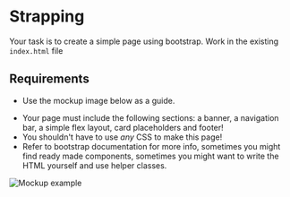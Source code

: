 # Strapping

Your task is to create a simple page using bootstrap. Work in the existing `index.html` file

## Requirements

- Use the mockup image below as a guide.
* Your page must include the following sections: a banner, a navigation bar, a simple flex layout, card placeholders and footer!
* You shouldn't have to use _any_ CSS to make this page!
* Refer to bootstrap documentation for more info, sometimes you might find ready made components, sometimes you might want to write the HTML yourself and use helper classes.

![Mockup example](/image/mockup.png)

